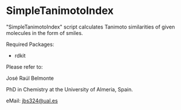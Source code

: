 # SimpleTanimotoIndex
"SimpleTanimotoIndex" script calculates Tanimoto similarities of given molecules in the form of smiles.

Required Packages: 
  - rdkit


Please refer to:

José Raúl Belmonte

PhD in Chemistry at the University of Almeria, Spain.

eMail: jbs324@ual.es
